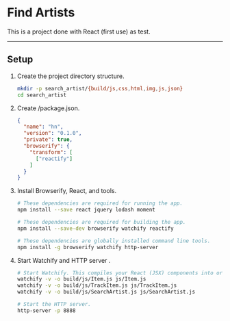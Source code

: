 Find Artists
===
This is a project done with React (first use) as test.

---
Setup
---
 1. Create the project directory structure.
    ```bash
    mkdir -p search_artist/{build/js,css,html,img,js,json}
    cd search_artist
    ```

 1. Create /package.json.
    ```json
    {
      "name": "hn",
      "version": "0.1.0",
      "private": true,
      "browserify": {
        "transform": [
          ["reactify"]
        ]
      }
    }
    ```

 1. Install Browserify, React, and tools.
    ```bash
    # These dependencies are required for running the app.
    npm install --save react jquery lodash moment

    # These dependencies are required for building the app.
    npm install --save-dev browserify watchify reactify

    # These dependencies are globally installed command line tools.
    npm install -g browserify watchify http-server
    ```

 1. Start Watchify and HTTP server .
    ```bash
    # Start Watchify. This compiles your React (JSX) components into ordinary JavaScript.
    watchify -v -o build/js/Item.js js/Item.js
    watchify -v -o build/js/TrackItem.js js/TrackItem.js
    watchify -v -o build/js/SearchArtist.js js/SearchArtist.js

    # Start the HTTP server.
    http-server -p 8888
    ```